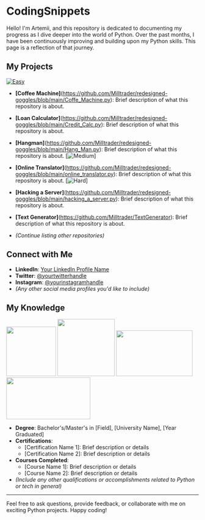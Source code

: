 # CodingSnippets

Hello! I'm Artemii, and this repository is dedicated to documenting my progress as I dive deeper into the world of Python. Over the past months, I have been continuously improving and building upon my Python skills. This page is a reflection of that journey.

## My Projects

[![Easy](https://img.shields.io/badge/-Easy-brightgreen?style=flat)](link_to_easy_projects)
- **[Coffee Machine]**(https://github.com/Milltrader/redesigned-goggles/blob/main/Coffe_Machine.py): Brief description of what this repository is about.
- **[Loan Calculator]**(https://github.com/Milltrader/redesigned-goggles/blob/main/Credit_Calc.py): Brief description of what this repository is about.
- **[Hangman]**(https://github.com/Milltrader/redesigned-goggles/blob/main/Hang_Man.py): Brief description of what this repository is about.
[![Medium](https://img.shields.io/badge/-Medium-yellow?style=flat)]
- **[Online Translator]**(https://github.com/Milltrader/redesigned-goggles/blob/main/online_translator.py): Brief description of what this repository is about.
[![Hard](https://img.shields.io/badge/-Hard-orange?style=flat)]
- **[Hacking a Server]**(https://github.com/Milltrader/redesigned-goggles/blob/main/hacking_a_server.py): Brief description of what this repository is about.
- **[Text Generator]**(https://github.com/Milltrader/TextGenerator): Brief description of what this repository is about.

- *(Continue listing other repositories)*

## Connect with Me
- **LinkedIn**: [Your LinkedIn Profile Name](YOUR_LINKEDIN_PROFILE_URL)
- **Twitter**: [@yourtwitterhandle](YOUR_TWITTER_PROFILE_URL)
- **Instagram**: [@yourinstagramhandle](YOUR_INSTAGRAM_PROFILE_URL)
- *(Any other social media profiles you'd like to include)*

## My Knowledge 
<img src="https://github.com/Milltrader/CodingSnippets/assets/136706246/31492d3e-159e-4044-ace4-850786204264" width="130" height="130">
<img src="https://github.com/Milltrader/CodingSnippets/assets/136706246/5b59f741-e407-4216-b83c-1a1e3719f0e9" width="150" height="150">
<img src="https://github.com/Milltrader/CodingSnippets/assets/136706246/46140334-88d3-47ae-a3db-7c60e4fe7f27" width="200" height="120">
<img src="https://github.com/Milltrader/CodingSnippets/assets/136706246/c7725fb8-cee2-429f-9aa9-813c1575da51" width="220" height="110">

- **Degree**: Bachelor's/Master's in [Field], [University Name], [Year Graduated]
- **Certifications**:
  - [Certification Name 1]: Brief description or details
  - [Certification Name 2]: Brief description or details
- **Courses Completed**:
  - [Course Name 1]: Brief description or details
  - [Course Name 2]: Brief description or details
- *(Include any other qualifications or accomplishments related to Python or tech in general)*

---

Feel free to ask questions, provide feedback, or collaborate with me on exciting Python projects. Happy coding!
